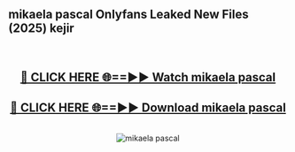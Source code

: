 <h2>mikaela pascal Onlyfans Leaked New Files (2025) kejir</h2>
<br>
<div align="center">
<h2><a href="https://mediafiles.top/mikaela_pascal&ref=git" rel="nofollow">🔴 CLICK HERE 🌐==►► Watch mikaela pascal</a></h2>
<h2><a href="https://mediafiles.top/mikaela_pascal&ref=git" rel="nofollow">🔴 CLICK HERE 🌐==►► Download mikaela pascal</a></h2>
<br>
<a href="https://mediafiles.top/mikaela_pascal&ref=git" rel="nofollow" data-target="animated-image.originalLink"><img src="https://i.ibb.co.com/xMMVF88/686577567.gif" alt="mikaela pascal" style="max-width: 100%; display: inline-block;" data-target="animated-image.originalImage"></a>
</div>
<br>
<br>